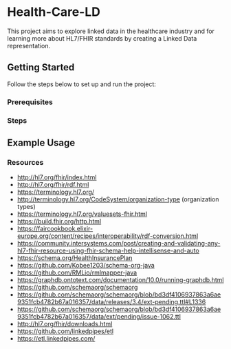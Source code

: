 # Health-Care-LD

This project aims to explore linked data in the healthcare industry and for learning more about HL7/FHIR standards by creating a Linked Data representation.

## Getting Started

Follow the steps below to set up and run the project:

### Prerequisites

### Steps


## Example Usage


### Resources
* http://hl7.org/fhir/index.html
* http://hl7.org/fhir/rdf.html
* https://terminology.hl7.org/
* http://terminology.hl7.org/CodeSystem/organization-type (organization types)
* https://terminology.hl7.org/valuesets-fhir.html
* https://build.fhir.org/http.html
* https://faircookbook.elixir-europe.org/content/recipes/interoperability/rdf-conversion.html
* https://community.intersystems.com/post/creating-and-validating-any-hl7-fhir-resource-using-fhir-schema-help-intellisense-and-auto
* https://schema.org/HealthInsurancePlan
* https://github.com/Kobee1203/schema-org-java
* https://github.com/RMLio/rmlmapper-java
* https://graphdb.ontotext.com/documentation/10.0/running-graphdb.html
* https://github.com/schemaorg/schemaorg
* https://github.com/schemaorg/schemaorg/blob/bd3df4106937863a6ae9351fcb4782b67a016357/data/releases/3.4/ext-pending.ttl#L1336
* https://github.com/schemaorg/schemaorg/blob/bd3df4106937863a6ae9351fcb4782b67a016357/data/ext/pending/issue-1062.ttl
* http://hl7.org/fhir/downloads.html
* https://github.com/linkedpipes/etl
* https://etl.linkedpipes.com/
